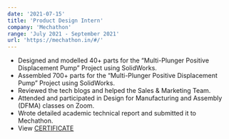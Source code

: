 ```yaml
---
date: '2021-07-15'
title: 'Product Design Intern'
company: 'Mechathon'
range: 'July 2021 - September 2021'
url: 'https://mechathon.in/#/'
---
```

- Designed and modelled 40+ parts for the “Multi-Plunger Positive Displacement Pump” Project using SolidWorks.
- Assembled 700+ parts for the “Multi-Plunger Positive Displacement Pump” Project using SolidWorks.
- Reviewed the tech blogs and helped the Sales & Marketing Team.
- Attended and participated in Design for Manufacturing and Assembly (DFMA) classes on Zoom.
- Wrote detailed academic technical report and submitted it to Mechathon.
- View [CERTIFICATE](https://drive.google.com/file/d/1X0UQRPMbGpl5d7ywWpcpTro3W_qJy303/view?usp=sharing)